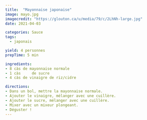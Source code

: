 ```yaml
---
title:  "Mayonnaise japonaise"
image: mayo.jpg
imagecredit: "https://glouton.ca/u/media/79/c/2LhNh-large.jpg"
date: 2021-04-03

categories: Sauce
tags:
  - japonais

yield: 4 personnes
prepTime: 5 min

ingredients:
- 8 càs de mayonnaise normale
- 1 càs 	de sucre
- 4 càs de vinaigre de riz/cidre

directions:
- Dans un bol, mettre la mayonnaise normale.
- Ajouter le vinaigre, mélanger avec une cuillère.
- Ajouter le sucre, mélanger avec une cuillère.
- Mixer avec un mixeur plongeant.
- Déguster !
---
```

